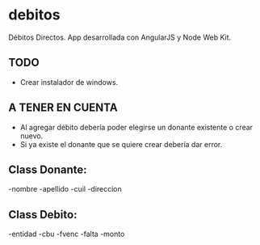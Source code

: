 # debitos
Débitos Directos. App desarrollada con AngularJS y Node Web Kit.


TODO
----
- Crear instalador de windows.


A TENER EN CUENTA
-----------------
- Al agregar débito debería poder elegirse un donante existente o crear nuevo.
- Si ya existe el donante que se quiere crear debería dar error.



Class Donante:
------------
  -nombre
  -apellido
  -cuil
  -direccion

Class Debito:
-------------
  -entidad
  -cbu
  -fvenc
  -falta
  -monto

